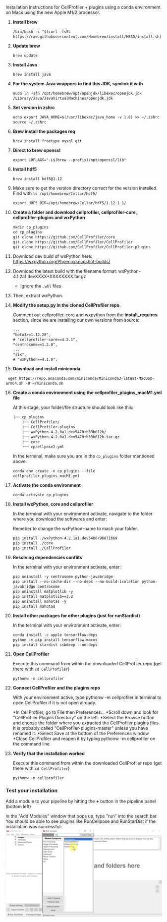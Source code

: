  Installation instructions for CellProfiler + plugins using a conda environment on Macs using the new Apple M1/2 processor. 

1. **Install brew**
    ```
    /bin/bash -c "$(curl -fsSL https://raw.githubusercontent.com/Homebrew/install/HEAD/install.sh)"
    ```

2. **Update brew**
    ```
    brew update
    ```
    
3. **Install Java**
    ```
    brew install java
    ```

4. **For the system Java wrappers to find this JDK, symlink it with**
    ```
    sudo ln -sfn /opt/homebrew/opt/openjdk/libexec/openjdk.jdk /Library/Java/JavaVirtualMachines/openjdk.jdk
    ```

5. **Set version in zshrc**
    ```
    echo export JAVA_HOME=$(/usr/libexec/java_home -v 1.8) >> ~/.zshrc
    source ~/.zshrc
    ```

6. **Brew install the packages req**
    ```
    brew install freetype mysql git
    ```

7. **Direct to brew openssl**
    ```
    export LDFLAGS="-L$(brew --prefix)/opt/openssl/lib"
    ```

8. **Install hdf5**
    ```
    brew install hdf5@1.12
    ```

9. Make sure to get the version directory correct for the version installed. Find with `ls /opt/homebrew/Cellar/hdf5/`
    ```
    export HDF5_DIR=/opt/homebrew/Cellar/hdf5/1.12.1_1/
    ```
10. **Create a folder and download cellprofiler, cellprofiler-core, cellprofiler-plugins and wxPython**

    ```
    mkdir cp_plugins
    cd cp_plugins
    git clone https://github.com/CellProfiler/core
    git clone https://github.com/CellProfiler/CellProfiler
    git clone https://github.com/CellProfiler/CellProfiler-plugins
    ```

11. Download dev build of wxPython here: https://wxpython.org/Phoenix/snapshot-builds/
12. Download the latest build with the filename format: wxPython-4.1.2a1.devXXXX+XXXXXXXX.tar.gz
      - Ignore the `.whl` files
13. Then, extract wxPython.

14. **Modify the **setup.py** in the cloned CellProfiler repo.**
    
    Comment out cellprofiler-core and wxpython from the **install_requires** section, since we are installing our own versions from source:

    ```
    ...
    "boto3>=1.12.28",
    # "cellprofiler-core==4.2.1",
    "centrosome==1.2.0",
    ...
    "six",
    # "wxPython==4.1.0",
    ```

15. **Download and install miniconda**

   ```
    wget https://repo.anaconda.com/miniconda/Miniconda3-latest-MacOSX-arm64.sh -O ~/miniconda.sh
   ```


16. **Create a conda environment using the cellprofiler_plugins_macM1.yml file**

    At this stage, your folder/file structure should look like this:

    ```
    ├── cp_plugins
        ├── CellProfiler/
        ├── CellProfiler-plugins
        ├── wxPython-4.2.0a1.dev5470+b33b012b/
        ├── wxPython-4.2.0a1.dev5470+b33b012b.tar.gz
        ├── core
        └── cpcellpose2.yml

    ```

    In the terminal, make sure you are in the `cp_plugins` folder mentioned above.

    ```
    conda env create -n cp_plugins --file cellprofiler_plugins_macM1.yml
    ```

17. **Activate the conda environment**

    ```
    conda activate cp_plugins
    ```

18. **Install wxPython, core and cellprofiler**

    In the terminal with your environment activate, navigate to the folder where you download the softwares and enter:

    Remeber to change the wxPython-name to mach your folder.
        
    ```
    pip install ./wxPython-4.2.1a1.dev5486+98871b69 
    pip install ./core
    pip install ./CellProfiler
    ```

19. **Resolving dependencies conflits**

    In the terminal with your environment activate, enter:
    ```
    pip uninstall -y centrosome python-javabridge
    pip install --no-cache-dir --no-deps --no-build-isolation python-javabridge centrosome
    pip uninstall matplotlib -y
    pip install matplotlib==3.2
    pip uninstall mahotas -y
    pip install mahotas
    ```

20. **Install other packages for other plugins (just for runStardist)**

    In the terminal with your environment activate, enter:
    ```
    conda install -c apple tensorflow-deps
    python -m pip install tensorflow-macos
    pip install stardist csbdeep --no-deps
    ```

21. **Open CellProfiler**

    Execute this command from within the downloaded CellProfiler repo (get there with `cd CellProfiler`)

    ```
    pythonw -m cellprofiler
    ```

22. **Connect CellProfiler and the plugins repo**

    With your environment active, type pythonw -m cellprofiler in terminal to open CellProfiler if it is not open already.

    *In CellProfiler, go to File then Preferences...
    *Scroll down and look for "CellProfiler Plugins Directory" on the left.
    *Select the Browse button and choose the folder where you extracted the CellProfiler plugins files. It is probably called "CellProfiler-plugins-master" unless you have renamed it.
    *Select Save at the bottom of the Preferences window
    *Close CellProfiler and reopen it by typing pythonw -m cellprofiler on the command line

23. **Verify that the installation worked**

    Execute this command from within the downloaded CellProfiler repo (get there with `cd CellProfiler`)

    ```
    pythonw -m cellprofiler
    ```

### Test your installation

Add a module to your pipeline by hitting the **+** button in the pipeline panel (bottom left)

In the "Add Modules" window that pops up, type "run" into the search bar. You should be able to see plugins like RunCellpose and RunStarDist if the installation was successful:
![](images/Install_environment_instructions_windows/2022-06-02T21-43-56.png)